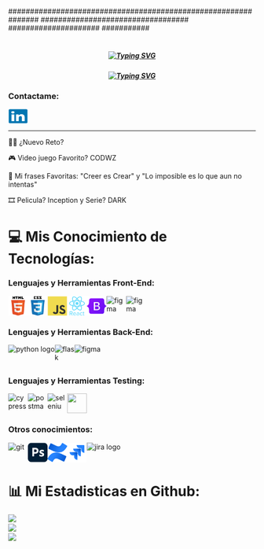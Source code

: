 ###############################################################
##################################
#####################
###########
#####
##
#  

##### <div align="center">[![Typing SVG](https://readme-typing-svg.demolab.com?font=Fira+Code&weight=800&size=50&pause=1000&color=5E15F7&random=false&width=435&lines=Pedro+Luis+Gutierrez)](https://git.io/typing-svg)</div>
  ##### <div align="center">[![Typing SVG](https://readme-typing-svg.demolab.com?font=Fira+Code&size=24&pause=1000&color=5E15F7&width=435&lines=Desarrollador+Web+Front-End+%F0%9F%92%BB)](https://git.io/typing-svg)</div> 

<h3 align="left">Contactame:</h3>
<p align="left">
  <a href="https://www.linkedin.com/in/pedro-luis-gutierrez-contreras/" target="_blank">
    <img align="center" src="https://raw.githubusercontent.com/devicons/devicon/1119b9f84c0290e0f0b38982099a2bd027a48bf1/icons/linkedin/linkedin-original.svg" height="30" width="40" />
  </a>
</p>
 <hr>
<p align="left">👨‍💻 ¿Nuevo Reto?</p>
<p align="left">🎮 Video juego Favorito? CODWZ </p>
<p align="left">📌 Mi frases Favoritas: "Creer es Crear" y "Lo imposible es lo que aun no intentas"</p>
<p align="left">🎞 Pelicula? Inception y Serie? DARK </p>



# 💻 Mis Conocimiento de Tecnologías:

<h3 align="left">Lenguajes y  Herramientas Front-End:</h3>
<div style="display: flex; align-items: center;">
  <img src="https://raw.githubusercontent.com/devicons/devicon/master/icons/html5/html5-original-wordmark.svg" alt="html5" width="40" height="40" />
  <img src="https://raw.githubusercontent.com/devicons/devicon/master/icons/css3/css3-original-wordmark.svg" alt="css3" width="40" height="40" />
  <img src="https://raw.githubusercontent.com/devicons/devicon/master/icons/javascript/javascript-original.svg" alt="javascript" width="40" height="40" />
  <img src="https://raw.githubusercontent.com/devicons/devicon/master/icons/react/react-original-wordmark.svg" alt="react" width="40" height="40" />
  <img src="https://raw.githubusercontent.com/devicons/devicon/1119b9f84c0290e0f0b38982099a2bd027a48bf1/icons/bootstrap/bootstrap-original.svg" height="40" alt="bootstrap logo" />
  <img src="https://www.vectorlogo.zone/logos/figma/figma-icon.svg" alt="figma" width="40" height="40" />
  <img src="https://www.vectorlogo.zone/logos/tailwindcss/tailwindcss-icon.svg" alt="figma" width="40" height="40" />
</div>

<h3 align="left">Lenguajes y  Herramientas Back-End:</h3>
<div style="display: flex; align-items: center;">
  <img src="https://cdn.jsdelivr.net/gh/devicons/devicon/icons/python/python-original.svg" height="40" alt="python logo" />
  <img src="https://www.vectorlogo.zone/logos/pocoo_flask/pocoo_flask-icon.svg" alt="flask" width="40" height="40" style="backfround-color: #fffff" />
  <img src="https://www.vectorlogo.zone/logos/nodejs/nodejs-horizontal.svg" alt="figma" width="100" height="40" />


</div>

<h3 align="left">Lenguajes y  Herramientas Testing:</h3>
<div style="display: flex; align-items: center;">
  <img src="https://raw.githubusercontent.com/simple-icons/simple-icons/6e46ec1fc23b60c8fd0d2f2ff46db82e16dbd75f/icons/cypress.svg" alt="cypress" width="40" height="40" />
  <img src="https://www.vectorlogo.zone/logos/getpostman/getpostman-icon.svg" alt="postman" width="40" height="40" />
  <img src="https://raw.githubusercontent.com/detain/svg-logos/780f25886640cef088af994181646db2f6b1a3f8/svg/selenium-logo.svg" alt="selenium" width="40" height="40" />
  <img src="https://vectorwiki.com/images/vlMCF__appium.svg"  width="40px" height="40px" />
</div>

<h3 align="left">Otros conocimientos:</h3>
<div style="display: flex; align-items: center;">
  <img src="https://www.vectorlogo.zone/logos/git-scm/git-scm-icon.svg" alt="git" width="40" height="40" />
  <img src="https://raw.githubusercontent.com/devicons/devicon/1119b9f84c0290e0f0b38982099a2bd027a48bf1/icons/photoshop/photoshop-plain.svg" alt="photoshop" width="40" height="40" />
  <img src="https://raw.githubusercontent.com/devicons/devicon/1119b9f84c0290e0f0b38982099a2bd027a48bf1/icons/confluence/confluence-original.svg" height="40" alt="confluence logo" />
  <img src="https://raw.githubusercontent.com/devicons/devicon/1119b9f84c0290e0f0b38982099a2bd027a48bf1/icons/jira/jira-original.svg" height="40" alt="jira logo" />
   <img src="https://www.vectorlogo.zone/logos/docker/docker-tile.svg" height="40" alt="jira logo" />
</div>

# 📊 Mi Estadisticas en Github:
![](https://github-readme-stats.vercel.app/api?username=iampedroluis&theme=react&hide_border=false&include_all_commits=false&count_private=false)<br/>
![](https://github-readme-streak-stats.herokuapp.com/?user=iampedroluis&theme=react&hide_border=false)<br/>
![](https://github-readme-stats.vercel.app/api/top-langs/?username=iampedroluis&theme=react&hide_border=false&include_all_commits=false&count_private=false&layout=compact)
